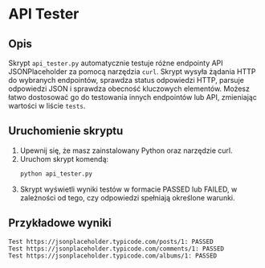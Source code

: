 # API Tester

## Opis
Skrypt `api_tester.py` automatycznie testuje różne endpointy API JSONPlaceholder za pomocą narzędzia `curl`. Skrypt wysyła żądania HTTP do wybranych endpointów, sprawdza status odpowiedzi HTTP, parsuje odpowiedzi JSON i sprawdza obecność kluczowych elementów. Możesz łatwo dostosować go do testowania innych endpointów lub API, zmieniając wartości w liście `tests`.

## Uruchomienie skryptu
1. Upewnij się, że masz zainstalowany Python oraz narzędzie curl.
2. Uruchom skrypt komendą:
    ```bash
    python api_tester.py
    ```
3. Skrypt wyświetli wyniki testów w formacie PASSED lub FAILED, w zależności od tego, czy odpowiedzi spełniają określone warunki.

## Przykładowe wyniki
```
Test https://jsonplaceholder.typicode.com/posts/1: PASSED
Test https://jsonplaceholder.typicode.com/comments/1: PASSED
Test https://jsonplaceholder.typicode.com/albums/1: PASSED
```
